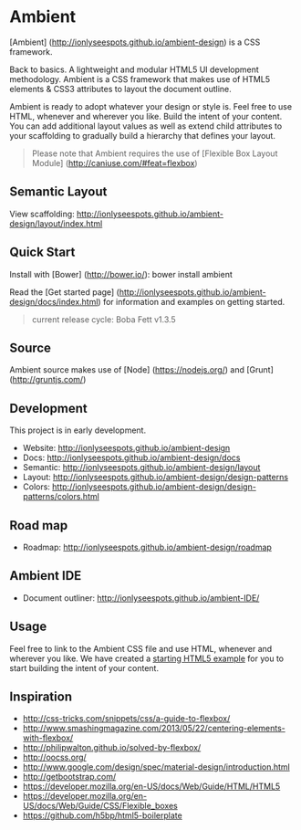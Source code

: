 # Ambient

[Ambient] (http://ionlyseespots.github.io/ambient-design) is a CSS framework.

Back to basics. A lightweight and modular HTML5 UI development methodology. Ambient is a CSS framework that makes use of HTML5 elements & CSS3 attributes to layout the document outline.

Ambient is ready to adopt whatever your design or style is. Feel free to use HTML, whenever and wherever you like. Build the intent of your content. You can add additional layout values as well as extend child attributes to your scaffolding to gradually build a hierarchy that defines your layout.

> Please note that Ambient requires the use of [Flexible Box Layout Module] (http://caniuse.com/#feat=flexbox)

## Semantic Layout

View scaffolding: http://ionlyseespots.github.io/ambient-design/layout/index.html

## Quick Start

Install with [Bower] (http://bower.io/): bower install ambient

Read the [Get started page] (http://ionlyseespots.github.io/ambient-design/docs/index.html) for information and examples on getting started.

> current release cycle: Boba Fett v1.3.5

## Source
Ambient source makes use of [Node] (https://nodejs.org/) and [Grunt] (http://gruntjs.com/)

## Development

This project is in early development.

* Website: http://ionlyseespots.github.io/ambient-design
* Docs: http://ionlyseespots.github.io/ambient-design/docs
* Semantic: http://ionlyseespots.github.io/ambient-design/layout
* Layout: http://ionlyseespots.github.io/ambient-design/design-patterns
* Colors: http://ionlyseespots.github.io/ambient-design/design-patterns/colors.html 

## Road map
* Roadmap: http://ionlyseespots.github.io/ambient-design/roadmap

## Ambient IDE

* Document outliner: http://ionlyseespots.github.io/ambient-IDE/

## Usage

Feel free to link to the Ambient CSS file and use HTML, whenever and wherever you like. We have created a [starting HTML5 example](http://ionlyseespots.github.io/ambient-design/examples/starter-template/index.html) for you to start building the intent of your content.

## Inspiration

* http://css-tricks.com/snippets/css/a-guide-to-flexbox/
* http://www.smashingmagazine.com/2013/05/22/centering-elements-with-flexbox/
* http://philipwalton.github.io/solved-by-flexbox/
* http://oocss.org/
* http://www.google.com/design/spec/material-design/introduction.html
* http://getbootstrap.com/
* https://developer.mozilla.org/en-US/docs/Web/Guide/HTML/HTML5
* https://developer.mozilla.org/en-US/docs/Web/Guide/CSS/Flexible_boxes
* https://github.com/h5bp/html5-boilerplate